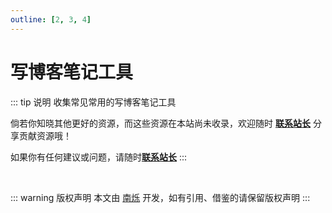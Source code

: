 ```yaml
---
outline: [2, 3, 4]
---
```

<script setup>
import { DATA } from './data/note-utils'
</script>

# 写博客笔记工具

::: tip 说明
收集常见常用的写博客笔记工具

倘若你知晓其他更好的资源，而这些资源在本站尚未收录，欢迎随时 <a href='/about/'>**联系站长**</a> 分享贡献资源哦！

如果你有任何建议或问题，请随时<a href='/about/'>**联系站长**</a>
:::

<MNavLinks v-for="{title, items} in DATA" :title="title" :items="items"/>

<br />

::: warning 版权声明
本文由 [南烁](https://github.com/nanshuo0814) 开发，如有引用、借鉴的请保留版权声明
:::
